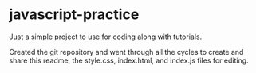 # javascript-practice

Just a simple project to use for coding along with tutorials.

Created the git repository and went through all the cycles to create and share this readme, the style.css, index.html, and index.js files for editing. 
